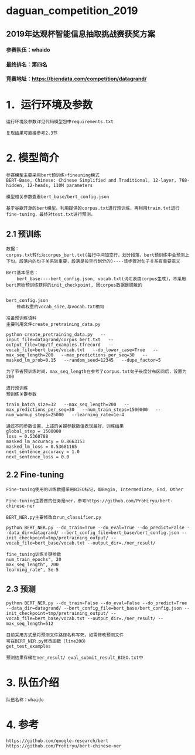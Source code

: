 # daguan_competition_2019
## 2019年达观杯智能信息抽取挑战赛获奖方案

#### 参赛队伍：whaido
#### 最终排名：第四名
#### 竞赛地址：https://biendata.com/competition/datagrand/



# 1．运行环境及参数
	运行环境及参数详见代码模型包中requirements.txt

	复现结果可直接参考2.3节

# 2. 模型简介
	参赛模型主要采用bert预训练+fineuning模式
	BERT-Base, Chinese: Chinese Simplified and Traditional, 12-layer, 768-hidden, 12-heads, 110M parameters

	模型相关参数查看bert_base/bert_config.json

	基于谷歌开源的bert模型。利用提供的corpus.txt进行预训练，再利用train.txt进行fine-tuning，最终对test.txt进行预测。


## 2.1 预训练
	数据：
	corpus.txt转化为corpus_bert.txt(每行中间加空行，划分段落，bert预训练中会预测上下句，段落内的句子关系较重要，段落是按空行划分的)----该步骤对句子关系有重要意义

	Bert基本信息：
		bert_base----bert_config.json, vocab.txt(词汇表由corpus生成)，不采用bert原始预训练获得的init_checkpoint, 因corpus数据是脱敏的


	bert_config.json
		修改权重的vocab_size,与vocab.txt相同

	准备预训练语料
	主要利用文件create_pretraining_data.py

	python create_pretraining_data.py   --input_file=datagrand/corpus_bert.txt   --output_file=tmp/tf_examples.tfrecord   --				vocab_file=bert_base/vocab.txt   --do_lower_case=True   --max_seq_length=200   --max_predictions_per_seq=30   --masked_lm_prob=0.15   --random_seed=12345   --dupe_factor=5

	为了节省预训练时间，max_seq_length在参考了corpus.txt句子长度分布区间后，设置为200

	进行预训练
	预训练关键参数

	train_batch_size=32   --max_seq_length=200   --max_predictions_per_seq=30   --num_train_steps=1500000   --num_warmup_steps=25000   --learning_rate=1e-4

	通过不同参数设置，上述的关键参数数值表现最好，训练结果
	global_step = 1500000
	loss = 0.5360788
	masked_lm_accuracy = 0.8663153
	masked_lm_loss = 0.53681165
	next_sentence_accuracy = 1.0
	next_sentence_loss = 0.0

## 2.2 Fine-tuning
	Fine-tuning使用的训练数据采用BIEO标记，即Begin, Intermediate, End, Other

	Fine-tuning主要做的任务是ner，参考https://github.com/ProHiryu/bert-chinese-ner

	BERT_NER.py主要修改自run_classifier.py

	python BERT_NER.py --do_train=True --do_eval=True --do_predict=False --data_dir=datagrand/ --bert_config_file=bert_base/bert_config.json --init_checkpoint=tmp/pretraining_output/ --vocab_file=bert_base/vocab.txt --output_dir=./ner_result/

	fine_tuning训练关键参数
	num_train_epochs", 20
	max_seq_length", 200
	learning_rate", 5e-5


## 2.3 预测

	python BERT_NER.py --do_train=False --do_eval=False --do_predict=True --data_dir=datagrand/ --bert_config_file=bert_base/bert_config.json --init_checkpoint=tmp/pretraining_output/ --vocab_file=bert_base/vocab.txt --output_dir=./ner_result/ --max_seq_length=512

	目前采用方式是将预测文件路径名称写死，如需修改预测文件
	可在BERT_NER.py修改函数（line208）
	get_test_examples

	预测结果存储在ner_result/ eval_submit_result_BIEO.txt中


# 3. 队伍介绍
	队伍名称：whaido

# 4. 参考

	https://github.com/google-research/bert  
	https://github.com/ProHiryu/bert-chinese-ner


